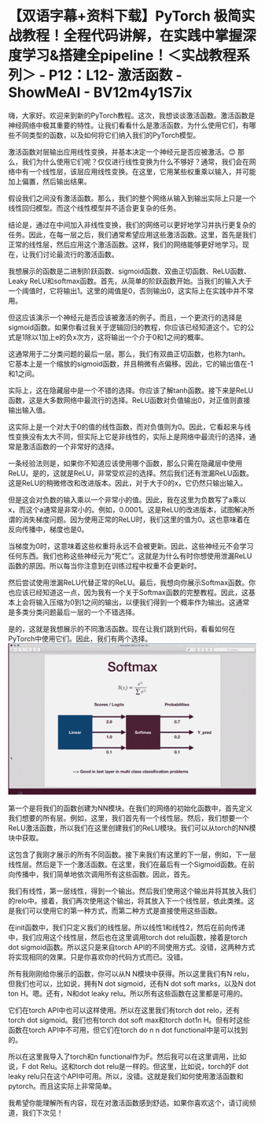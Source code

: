 # 【双语字幕+资料下载】PyTorch 极简实战教程！全程代码讲解，在实践中掌握深度学习&搭建全pipeline！＜实战教程系列＞ - P12：L12- 激活函数 - ShowMeAI - BV12m4y1S7ix

嗨，大家好。欢迎来到新的PyTorch教程。这次，我想谈谈激活函数。激活函数是神经网络中极其重要的特性。让我们看看什么是激活函数，为什么使用它们，有哪些不同类型的函数，以及如何将它们纳入我们的PyTorch模型。

激活函数对层输出应用线性变换，并基本决定一个神经元是否应被激活。😊 那么，我们为什么使用它们呢？仅仅进行线性变换为什么不够好？通常，我们会在网络中有一个线性层，该层应用线性变换。在这里，它用某些权重乘以输入，并可能加上偏置，然后输出结果。

假设我们之间没有激活函数。那么，我们的整个网络从输入到输出实际上只是一个线性回归模型。而这个线性模型并不适合更复杂的任务。

结论是，通过在中间加入非线性变换，我们的网络可以更好地学习并执行更复杂的任务。因此，在每一层之后，我们通常希望应用这些激活函数。这里，首先是我们正常的线性层，然后应用这个激活函数。这样，我们的网络能够更好地学习。现在，让我们讨论最流行的激活函数。

我想展示的函数是二进制阶跃函数、sigmoid函数、双曲正切函数、ReLU函数、Leaky ReLU和softmax函数。首先，从简单的阶跃函数开始。当我们的输入大于一个阈值时，它将输出1。这里的阈值是0，否则输出0，这实际上在实践中并不常用。

但这应该演示一个神经元是否应该被激活的例子。而且，一个更流行的选择是sigmoid函数。如果你看过我关于逻辑回归的教程，你应该已经知道这个。它的公式是1除以1加上e的负x次方，这将输出一个介于0和1之间的概率。

这通常用于二分类问题的最后一层。那么，我们有双曲正切函数，也称为tanh。它基本上是一个缩放的sigmoid函数，并且稍微有点偏移。因此，它的输出值在-1和1之间。

实际上，这在隐藏层中是一个不错的选择。你应该了解tanh函数。接下来是ReLU函数，这是大多数网络中最流行的选择。ReLU函数对负值输出0，对正值则直接输出输入值。

这实际上是一个对大于0的值的线性函数，而对负值则为0。因此，它看起来与线性变换没有太大不同，但实际上它是非线性的，实际上是网络中最流行的选择，通常是激活函数的一个非常好的选择。

一条经验法则是，如果你不知道应该使用哪个函数，那么只需在隐藏层中使用ReLU。是的，这就是ReLU，非常受欢迎的选择。然后我们还有泄漏ReLU函数。这是ReLU的稍微修改和改进版本。因此，对于大于0的x，它仍然只输出输入。

但是这会对负数的输入乘以一个非常小的值。因此，我在这里为负数写了a乘以x，而这个a通常是非常小的。例如，0.0001。这是ReLU的改进版本，试图解决所谓的消失梯度问题。因为使用正常的ReLU时，我们这里的值为0。这也意味着在反向传播中，梯度也是0。

当梯度为0时，这意味着这些权重将永远不会被更新。因此，这些神经元不会学习任何东西。我们也称这些神经元为“死亡”。这就是为什么有时你想使用泄漏ReLU函数的原因。所以每当你注意到在训练过程中权重不会更新时。

然后尝试使用泄漏ReLU代替正常的ReLU。最后，我想向你展示Softmax函数。你也应该已经知道这一点，因为我有一个关于Softmax函数的完整教程。因此，这基本上会将输入压缩为0到1之间的输出，以便我们得到一个概率作为输出。这通常是多类分类问题最后一层的一个不错选择。

是的，这就是我想展示的不同激活函数。现在让我们跳到代码，看看如何在PyTorch中使用它们。因此，我们有两个选择。![](img/e9ab40438781f445672555aa3780e63b_1.png)

第一个是将我们的函数创建为NN模块。在我们的网络的初始化函数中，首先定义我们想要的所有层。例如，这里，我们首先有一个线性层。然后，我们想要一个ReLU激活函数，所以我们在这里创建我们的ReLU模块。我们可以从torch的NN模块中获取。

这包含了我刚才展示的所有不同函数。接下来我们有这里的下一层，例如，下一层线性层。然后是下一个激活函数。在这里，我们在最后有一个Sigmoid函数。在前向传播中，我们简单地依次调用所有这些函数。因此，首先。

我们有线性，第一层线性，得到一个输出。然后我们使用这个输出并将其放入我们的relo中。接着，我们再次使用这个输出，将其放入下一个线性层，依此类推。这是我们可以使用它的第一种方式，而第二种方式是直接使用这些函数。

在init函数中，我们只定义我们的线性层。所以线性1和线性2，然后在前向传递中，我们应用这个线性层，然后也在这里调用torch dot relu函数，接着是torch dot sigmoid函数。所以这只是来自torch API的不同使用方式。没错，这两种方式将实现相同的效果。只是你喜欢你的代码方式而已。没错。

所有我刚刚给你展示的函数，你可以从N N模块中获得。所以这里我们有N relu，但我们也可以，比如说，拥有N dot sigmoid，还有N dot soft marks，以及N dot ton H。嗯。还有，N和dot leaky relu。所以所有这些函数在这里都是可用的。

它们在torch API中也可以这样使用。所以在这里我们有torch dot relo，还有torch dot sigmoid。我们也有torch dot soft max和torch dot1n H。但有时这些函数在torch API中不可用，但它们在torch do n n dot functional中是可以找到的。

所以在这里我导入了torch和n functional作为F。然后我可以在这里调用，比如说，F dot Relu。这和torch dot relu是一样的。但这里，比如说，torch的F dot leaky relu只在这个API中可用。所以，没错。这就是我们如何使用激活函数和pytorch。而且这实际上非常简单。

我希望你能理解所有内容，现在对激活函数感到舒适。如果你喜欢这个，请订阅频道，我们下次见！
